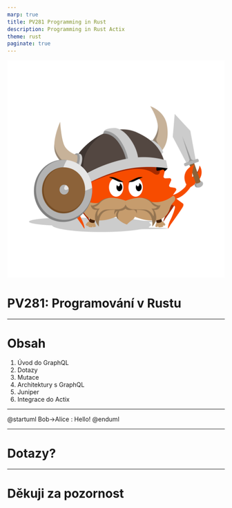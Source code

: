 ```yaml
---
marp: true
title: PV281 Programming in Rust
description: Programming in Rust Actix
theme: rust
paginate: true
---
```

![w:512 h:512](./assets/rust-logo-1.png)
# <!--fit--> PV281: Programování v Rustu

---

# Obsah

1. Úvod do GraphQL
2. Dotazy
3. Mutace
4. Architektury s GraphQL
5. Juniper
6. Integrace do Actix

---

<!-- _class: invert + plantuml -->

@startuml
Bob->Alice : Hello!
@enduml

---

# <!--fit--> Dotazy?

---

# <!--fit--> Děkuji za pozornost

